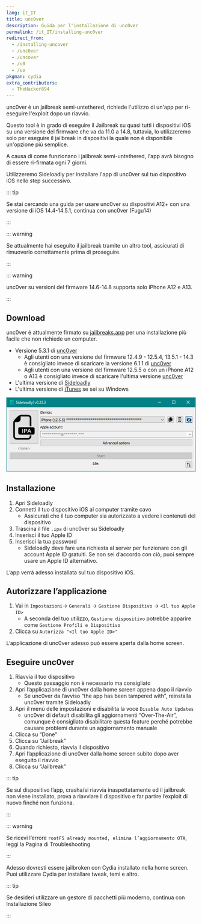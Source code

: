 ```yaml
---
lang: it_IT
title: unc0ver
description: Guida per l'installazione di unc0ver
permalink: /it_IT/installing-unc0ver
redirect_from:
  - /installing-uncover
  - /unc0ver
  - /uncover
  - /u0
  - /uo
pkgman: cydia
extra_contributors:
  - TheHacker894
---
```


unc0ver è un <router-link to="/it_IT/types-of-jailbreak/#semi-untethered-jailbreaks">jailbreak semi-untethered</router-link>, richiede l'utilizzo di un'app per ri-eseguire l'exploit dopo un riavvio.

Questo tool è in grado di eseguire il Jailbreak su quasi tutti i dispositivi iOS su una versione del firmware che va da 11.0 a 14.8, tuttavia, lo utilizzeremo solo per eseguire il jailbreak in dispositivi la quale non è disponibile un'opzione più semplice.

A causa di come funzionano i jailbreak semi-untethered, l'app avrà bisogno di essere <router-link to="/it_IT/resigning-apps">ri-firmata</router-link> ogni 7 giorni.

Utilizzeremo Sideloadly per installare l'app di unc0ver sul tuo dispositivo iOS nello step successivo.

::: tip

Se stai cercando una guida per usare unc0ver su dispositivi A12+ con una versione di iOS 14.4-14.5.1, continua con <router-link to="/it_IT/installing-unc0ver-fugu14">unc0ver (Fugu14)</router-link>

:::

::: warning

Se attualmente hai eseguito il jailbreak tramite un altro tool, assicurati di <router-link to="/it_IT/restoring-rootfs">rimuoverlo correttamente</router-link> prima di proseguire.

:::

::: warning

unc0ver su versioni del firmware 14.6-14.8 supporta solo iPhone A12 e A13.

:::

## Download

<div class="custom-container tip" id="ifJailbreaksAppSigned"><p>
unc0ver è attualmente firmato su <a href="https://jailbreaks.app/" target="_blank">jailbreaks.app</a> per una installazione più facile che non richiede un computer.
</p></div>

- Versione 5.3.1 di [unc0ver](https://unc0ver.dev/downloads/5.3.1/72004596b31ba3eae886ac6cc781725879d3b7a4/unc0ver_5.3.1.ipa)
  - Agli utenti con una versione del firmware 12.4.9 - 12.5.4, 13.5.1 - 14.3 è consigliato invece di scaricare la versione 6.1.1 di [unc0ver](https://unc0ver.dev/downloads/6.1.1/decf7c36cc08118dc83ba455f8ca42e0e3cf354c/unc0ver_Release_6.1.1.ipa)
  - Agli utenti con una versione del firmware 12.5.5 o con un iPhone A12 o A13 è consigliato invece di scaricare l'ultima versione [unc0ver](https://unc0ver.dev)
- L'ultima versione di [Sideloadly](https://sideloadly.io/)
- L'ultima versione di [iTunes](https://www.apple.com/itunes/download/win32) se sei su Windows

![Uno screenshot dell’applicazione di Sideloadly (Windows)](/assets/images/sideloadly_win.png)

## Installazione

1. Apri Sideloadly
1. Connetti il tuo dispositivo iOS al computer tramite cavo
    - Assicurati che il tuo computer sia autorizzato a vedere i contenuti del dispositivo
1. Trascina il file `.ipa` di unc0ver su Sideloadly
1. Inserisci il tuo Apple ID
1. Inserisci la tua password
    - Sideloadly deve fare una richiesta al server per funzionare con gli account Apple ID gratuiti. Se non sei d’accordo con ciò, puoi sempre usare un Apple ID alternativo.

L’app verrà adesso installata sul tuo dispositivo iOS.

## Autorizzare l’applicazione

1. Vai in `Impostazioni`-> `Generali` -> `Gestione Dispositivo` -> `<Il tuo Apple ID>`
    - A seconda del tuo utilizzo, `Gestione dispositivo` potrebbe apparire come `Gestione Profili e Dispositivo`
1. Clicca su `Autorizza "<Il tuo Apple ID>"`

L’applicazione di unc0ver adesso può essere aperta dalla home screen.

## Eseguire unc0ver

1. Riavvia il tuo dispositivo
    - Questo passaggio non è necessario ma consigliato
1. Apri l’applicazione di unc0ver dalla home screen appena dopo il riavvio
    - Se unc0ver da l’avviso “the app has been tampered with”, reinstalla unc0ver tramite Sideloadly
1. Apri il menù delle impostazioni e disabilita la voce `Disable Auto Updates`
    - unc0ver di default disabilita gli aggiornamenti “Over-The-Air”, comunque è consigliato disabilitare questa feature perché potrebbe causare problemi durante un aggiornamento manuale
1. Clicca su “Done”
1. Clicca su “Jailbreak”
1. Quando richiesto, riavvia il dispositivo
1. Apri l’applicazione di unc0ver dalla home screen subito dopo aver eseguito il riavvio
1. Clicca su “Jailbreak”

::: tip

Se sul dispositivo l’app, crasha/si riavvia inaspettatamente ed il jailbreak non viene installato, prova a riavviare il dispositivo e far partire l’exploit di nuovo finché non funziona.

:::

::: warning

Se ricevi l’errore `rootFS already mounted, elimina l’aggiornamento OTA`, leggi la <router-link to="/it_IT/troubleshooting/#rootfs-already-mounted">Pagina di</router-link> Troubleshooting

:::

Adesso dovresti essere jailbroken con Cydia installato nella home screen. Puoi utilizzare Cydia per installare <router-link to="/it_IT/faq/#what-are-tweaks">tweak</router-link>, temi e altro.

::: tip

Se desideri utilizzare un gestore di pacchetti più moderno, continua con <router-link to="/it_IT/installing-sileo">Installazione Sileo</router-link>

:::

